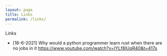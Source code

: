 ```yaml
---
layout: page
title: Links
permalink: /links/
---
```


Links

* [18-6-2021] Why would a python programmer learn rust when there are no jobs in it
https://www.youtube.com/watch?v=IYLf8lUqR40&t=417s